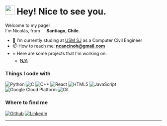 <h1><img src="https://emojis.slackmojis.com/emojis/images/1531849430/4246/blob-sunglasses.gif?1531849430" width="30"/> Hey! Nice to see you.</h1>

<p>Welcome to my page! </br> I'm Nicolás, from <img src="https://cdn-icons-png.flaticon.com/512/197/197586.png" width="13"/> <b>Santiago, Chile</b>.</p>

- 📖 I’m currently studing at [USM SJ](https://usm.cl) as a Computer Civil Engineer
- 📫 How to reach me: **ncancinoh@gmail.com**
- ⭐ Here are some projects that I'm working on:
  - [N/A]()


<h3>Things I code with</h3>
<p>
  <img alt="Python" src="https://img.shields.io/badge/-Python-3670A0?style=flat-square&logo=python&logoColor=ffdd54" />
  <img alt="C" src="  https://img.shields.io/badge/C-%2300599C?style=flat-square&logo=c&logoColor=white" />
  <img alt="C++" src="https://img.shields.io/badge/-C++-%2300599C?style=flat-square&logo=c%2B%2B&logoColor=white" />
  <img alt="React" src="https://img.shields.io/badge/React-%2320232a?style=flat-square&logo=react&logoColor=%2361DAFB" />
  <img alt="HTML5" src="https://img.shields.io/badge/-HTML5-E34F26?style=flat-square&logo=html5&logoColor=white" />
  <img alt="JavaScript" src="https://img.shields.io/badge/JavaScript-%23323330.svg?style=flat-square&logo=javascript&logoColor=%23F7DF1E" />
  <img alt="Google Cloud Platform" src="https://img.shields.io/badge/-Google_Cloud_Platform-1a73e8?style=flat-square&logo=google-cloud&logoColor=white" />
  <img alt="Git" src="https://img.shields.io/badge/-Git-F05032?style=flat-square&logo=git&logoColor=white" />
</p>

<h3>Where to find me</h3>
<p>
<a href="https://github.com/ElekisDe" target="_blank"><img alt="Github" src="https://img.shields.io/badge/GitHub-%2312100E.svg?&style=for-the-badge&logo=Github&logoColor=white" /></a> 
<a href="https://www.linkedin.com/in/nicolás-cancino-henríquez-52a11b2b3/" target="_blank"><img alt="LinkedIn" src="https://img.shields.io/badge/linkedin-%230077B5.svg?&style=for-the-badge&logo=linkedin&logoColor=white" /></a>
</p>

------------
